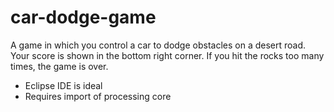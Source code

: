 # car-dodge-game
A game in which you control a car to dodge obstacles on a desert road. Your score is shown in the bottom right corner. If you hit the rocks too many times, the game is over.

- Eclipse IDE is ideal
- Requires import of processing core

